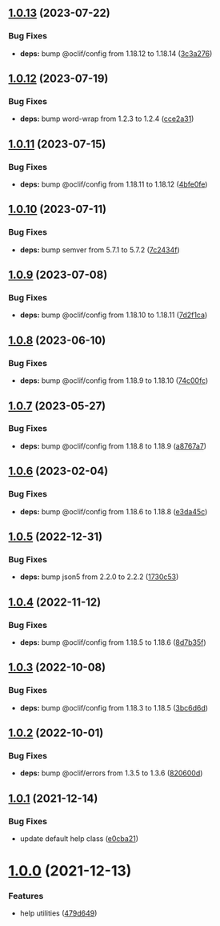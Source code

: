 ## [1.0.13](https://github.com/oclif/help/compare/1.0.12...1.0.13) (2023-07-22)


### Bug Fixes

* **deps:** bump @oclif/config from 1.18.12 to 1.18.14 ([3c3a276](https://github.com/oclif/help/commit/3c3a2764cbfdb9c995ee4ba9fa01ce6f8802708b))



## [1.0.12](https://github.com/oclif/help/compare/1.0.11...1.0.12) (2023-07-19)


### Bug Fixes

* **deps:** bump word-wrap from 1.2.3 to 1.2.4 ([cce2a31](https://github.com/oclif/help/commit/cce2a3167e0c60d73c6920f2612e702486ef632a))



## [1.0.11](https://github.com/oclif/help/compare/1.0.10...1.0.11) (2023-07-15)


### Bug Fixes

* **deps:** bump @oclif/config from 1.18.11 to 1.18.12 ([4bfe0fe](https://github.com/oclif/help/commit/4bfe0fe61e170c50bfe11ee08ced79862322da01))



## [1.0.10](https://github.com/oclif/help/compare/1.0.9...1.0.10) (2023-07-11)


### Bug Fixes

* **deps:** bump semver from 5.7.1 to 5.7.2 ([7c2434f](https://github.com/oclif/help/commit/7c2434f3e0982ad69bef321103fe171fb8f16110))



## [1.0.9](https://github.com/oclif/help/compare/1.0.8...1.0.9) (2023-07-08)


### Bug Fixes

* **deps:** bump @oclif/config from 1.18.10 to 1.18.11 ([7d2f1ca](https://github.com/oclif/help/commit/7d2f1caadd91accd70dc2890af3fcbd7ed0e849b))



## [1.0.8](https://github.com/oclif/help/compare/1.0.7...1.0.8) (2023-06-10)


### Bug Fixes

* **deps:** bump @oclif/config from 1.18.9 to 1.18.10 ([74c00fc](https://github.com/oclif/help/commit/74c00fcb9fe77d1ae8acf3fce15014b5c0939f99))



## [1.0.7](https://github.com/oclif/help/compare/1.0.6...1.0.7) (2023-05-27)


### Bug Fixes

* **deps:** bump @oclif/config from 1.18.8 to 1.18.9 ([a8767a7](https://github.com/oclif/help/commit/a8767a751dd974333cdda31aaac0a1356f629471))



## [1.0.6](https://github.com/oclif/help/compare/1.0.5...1.0.6) (2023-02-04)


### Bug Fixes

* **deps:** bump @oclif/config from 1.18.6 to 1.18.8 ([e3da45c](https://github.com/oclif/help/commit/e3da45c8fbeae13b24be9ee37e22a938bcb12bbd))



## [1.0.5](https://github.com/oclif/help/compare/1.0.4...1.0.5) (2022-12-31)


### Bug Fixes

* **deps:** bump json5 from 2.2.0 to 2.2.2 ([1730c53](https://github.com/oclif/help/commit/1730c53db449e6c19de5794b38f708c3eb87e7de))



## [1.0.4](https://github.com/oclif/help/compare/1.0.3...1.0.4) (2022-11-12)


### Bug Fixes

* **deps:** bump @oclif/config from 1.18.5 to 1.18.6 ([8d7b35f](https://github.com/oclif/help/commit/8d7b35f3577350a8f7688a1b19992b9baf6418b4))



## [1.0.3](https://github.com/oclif/help/compare/1.0.2...1.0.3) (2022-10-08)


### Bug Fixes

* **deps:** bump @oclif/config from 1.18.3 to 1.18.5 ([3bc6d6d](https://github.com/oclif/help/commit/3bc6d6dd41dc75c25dc5995e365f0827687cb8c5))



## [1.0.2](https://github.com/oclif/help/compare/v1.0.1...1.0.2) (2022-10-01)


### Bug Fixes

* **deps:** bump @oclif/errors from 1.3.5 to 1.3.6 ([820600d](https://github.com/oclif/help/commit/820600dd63083e9d7bd9c710b0e502d4979794c3))



## [1.0.1](https://github.com/oclif/help/compare/v1.0.0...v1.0.1) (2021-12-14)


### Bug Fixes

* update default help class ([e0cba21](https://github.com/oclif/help/commit/e0cba211f293088e7ddbac857b8ac939559b5854))



# [1.0.0](https://github.com/oclif/help/compare/479d649901df42f44814923668e2526793ecb627...v1.0.0) (2021-12-13)


### Features

* help utilities ([479d649](https://github.com/oclif/help/commit/479d649901df42f44814923668e2526793ecb627))



